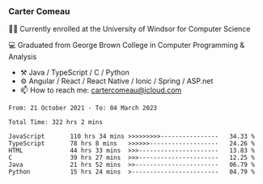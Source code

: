 ### Carter Comeau

🙋‍♂️ Currently enrolled at the University of Windsor for Computer Science

💻 Graduated from George Brown College in Computer Programming & Analysis

- ⚒️ Java / TypeScript / C / Python
- ⚙️ Angular / React / React Native / Ionic / Spring / ASP.net
- 📫 How to reach me: cartercomeau@icloud.com

<!--START_SECTION:waka-->

```text
From: 21 October 2021 - To: 04 March 2023

Total Time: 322 hrs 2 mins

JavaScript       110 hrs 34 mins >>>>>>>>>----------------   34.33 %
TypeScript       78 hrs 8 mins   >>>>>>-------------------   24.26 %
HTML             44 hrs 33 mins  >>>----------------------   13.83 %
C                39 hrs 27 mins  >>>----------------------   12.25 %
Java             21 hrs 52 mins  >>-----------------------   06.79 %
Python           15 hrs 24 mins  >------------------------   04.79 %
```

<!--END_SECTION:waka-->
